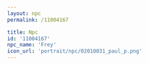 ```yaml
---
layout: npc
permalink: /11004167

title: Npc
id: '11004167'
npc_name: 'Frey'
icon_url: 'portrait/npc/02010031_paul_p.png'
---
```

